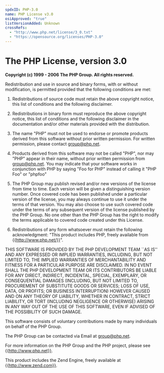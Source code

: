 ```yaml
---
spdxID: PHP-3.0
name: PHP License v3.0
osiApproved: "true"
listVersionAdded: Unknown
crossRefs: 
  - "http://www.php.net/license/3_0.txt"
  - "https://opensource.org/licenses/PHP-3.0"
---
```


# The PHP License, version 3.0

**Copyright (c) 1999 - 2006 The PHP Group. All rights reserved.**

Redistribution and use in source and binary forms, with or without modification, is permitted provided that the following conditions are met:

1. Redistributions of source code must retain the above copyright notice, this list of conditions and the following disclaimer.

2. Redistributions in binary form must reproduce the above copyright notice, this list of conditions and the following disclaimer in the documentation and/or other materials provided with the distribution.

3. The name "PHP" must not be used to endorse or promote products derived from this software without prior written permission. For written permission, please contact group@php.net.

4. Products derived from this software may not be called "PHP", nor may "PHP" appear in their name, without prior written permission from group@php.net. You may indicate that your software works in conjunction with PHP by saying "Foo for PHP" instead of calling it "PHP Foo" or "phpfoo"

5. The PHP Group may publish revised and/or new versions of the license from time to time. Each version will be given a distinguishing version number. Once covered code has been published under a particular version of the license, you may always continue to use it under the terms of that version. You may also choose to use such covered code under the terms of any subsequent version of the license published by the PHP Group. No one other than the PHP Group has the right to modify the terms applicable to covered code created under this License.

6. Redistributions of any form whatsoever must retain the following acknowledgment: "This product includes PHP, freely available from {{http://www.php.net/}}".

THIS SOFTWARE IS PROVIDED BY THE PHP DEVELOPMENT TEAM ``AS IS'' AND ANY EXPRESSED OR IMPLIED WARRANTIES, INCLUDING, BUT NOT LIMITED TO, THE IMPLIED WARRANTIES OF MERCHANTABILITY AND FITNESS FOR A PARTICULAR PURPOSE ARE DISCLAIMED. IN NO EVENT SHALL THE PHP DEVELOPMENT TEAM OR ITS CONTRIBUTORS BE LIABLE FOR ANY DIRECT, INDIRECT, INCIDENTAL, SPECIAL, EXEMPLARY, OR CONSEQUENTIAL DAMAGES (INCLUDING, BUT NOT LIMITED TO, PROCUREMENT OF SUBSTITUTE GOODS OR SERVICES; LOSS OF USE, DATA, OR PROFITS; OR BUSINESS INTERRUPTION) HOWEVER CAUSED AND ON ANY THEORY OF LIABILITY, WHETHER IN CONTRACT, STRICT LIABILITY, OR TORT (INCLUDING NEGLIGENCE OR OTHERWISE) ARISING IN ANY WAY OUT OF THE USE OF THIS SOFTWARE, EVEN IF ADVISED OF THE POSSIBILITY OF SUCH DAMAGE.

This software consists of voluntary contributions made by many individuals on behalf of the PHP Group.

The PHP Group can be contacted via Email at group@php.net.

For more information on the PHP Group and the PHP project, please see {{http://www.php.net}}.

This product includes the Zend Engine, freely available at {{http://www.zend.com}}.
